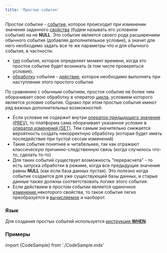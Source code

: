 ```yaml
---
title: 'Простые события'
---
```


*Простое* событие - [событие](События.md), которое происходит при изменении значения заданного [свойства](Свойства.md) (будем называть его *условием* события) на не **NULL**. Это событие является своего рода расширением обычного события (добавляя дополнительное условие), а значит для него необходимо задать все те же параметры что и для обычного события, в частности:

-   [тип](События.md#типы-событий) события, которое определяет момент времени, когда это простое событие будет возникать (в том числе проверяться условие).
-   [обработку](События.md) события - [действие](Действия.md), которое необходимо выполнять при наступлении этого простого события

По сравнению с обычным событием, простое событие не более чем оборачивает свою обработку в оператор [цикла](Цикл_FOR.md), условием которого является условие события. Однако при этом простые события имеют ряд важных дополнительных возможностей:

-   Если условие не содержит внутри [оператор предыдущего значения (PREV)](Предыдущее_значение_PREV.md), то платформа сама оборачивает указанное условие в [оператор изменений (SET)](Операторы_изменений_SET_CHANGED_....md). Тем самым значительно снижается вероятность создать некорректную обработку (которая будет иметь последействие при пустой сессии изменений)
-   Такие события понятнее и читабельнее, так как отражают классическую причинно-следственную связь (когда случилось что-то, сделать то-то)
-   Для таких событий существует возможность "перерасчета" - то есть запуска обработки в режиме, когда все предыдущие значения равны **NULL** (как если база данных пустая). Это полезно когда событие создается для уже существующей базы данных, и старые данные также должны соответствовать логике этого события.
-   Если действием в простом событии является одиночное [изменение ](Изменение_свойства_CHANGE.md)некоторого свойства, то такое событие легко преобразуется в [вычисляемое](Вычисляемые_события.md) и наоборот.

### Язык

Для создания простых событий используется [инструкция **WHEN**](Инструкция_WHEN.md).

### Примеры

import {CodeSample} from './CodeSample.mdx'

<CodeSample url="https://documentation.lsfusion.org/sample?file=InstructionSample&block=when"/>

